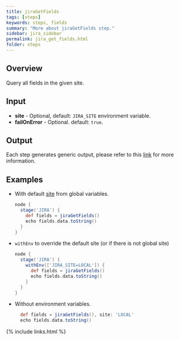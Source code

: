 ```yaml
---
title: jiraGetFields
tags: [steps]
keywords: steps, fields
summary: "More about jiraGetFields step."
sidebar: jira_sidebar
permalink: jira_get_fields.html
folder: steps
---
```


## Overview

Query all fields in the given site.

## Input

* **site** - Optional, default: `JIRA_SITE` environment variable.
* **failOnError** - Optional. default: `true`.

## Output

Each step generates generic output, please refer to this [link](config.html#common-response--error-handling) for more information.

## Examples

* With default [site](config#environment-variables) from global variables.

  ```groovy
  node {
    stage('JIRA') {
      def fields = jiraGetFields()
      echo fields.data.toString()
    }
  }
  ```
* `withEnv` to override the default site (or if there is not global site)

  ```groovy
  node {
    stage('JIRA') {
      withEnv(['JIRA_SITE=LOCAL']) {
        def fields = jiraGetFields()
        echo fields.data.toString()
      }
    }
  }
  ```
* Without environment variables.

  ```groovy
    def fields = jiraGetFields(), site: 'LOCAL'
    echo fields.data.toString()
  ```

{% include links.html %}
